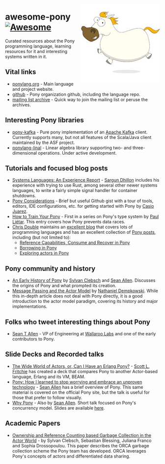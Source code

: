 [<img src="https://github.com/jghoman/awesome-pony/raw/master/ponylang-logo.jpg" align="right">](https://www.ponylang.org/)
# awesome-pony [![Awesome](https://cdn.rawgit.com/sindresorhus/awesome/d7305f38d29fed78fa85652e3a63e154dd8e8829/media/badge.svg)](https://github.com/sindresorhus/awesome)
Curated resources about the Pony programming language, learning resources for it and interesting systems written in it.

## Vital links
* [ponylang.org](https://www.ponylang.org/) - Main language and project website.
* [github](https://github.com/ponylang) - Pony organization github, including the language repo.
* [mailing list archive](https://pony.groups.io/g/user) - Quick way to join the mailing list or peruse the archives.

## Interesting Pony libraries
* [pony-kafka](https://github.com/WallarooLabs/pony-kafka) - Pure pony implementation of an [Apache Kafka](https://kafka.apache.org/) client.  Currently supports many, but not all features of the Scala/Java client maintained by the ASF project.
* [ponylang-linal](https://github.com/dougmacdoug/ponylang-linal) - Linear algebra library supporting two- and three-dimensional operations. Under active development.

## Tutorials and focused blog posts
* [Systems Languages: An Experience Report](https://blog.usejournal.com/systems-languages-an-experience-report-d008b2b12628) - [Sargun Dhillon](https://twitter.com/sargun) includes his experience with trying to use Rust, among several other newer systems languages, to write a fairly simple signal handler for container shutdowns.
* [Pony Considerations](https://gist.github.com/aturley/49b60c98306d90ffc2f981515827b005) - Brief but useful Github gist with a tour of tools, editors, IDE configurations, etc. for getting started with Pony by [Casio Juarez](https://twitter.com/casio_juarez).
* [How to Train Your Pony](https://paul.lietar.net/2018/03/how-to-train-your-pony-introduction/) - First in a series on Pony's type system by [Paul Liétar](https://twitter.com/lietarp).  This entry covers how Pony prevents data races.
* [Chris Double](https://twitter.com/doublec) maintains an [excellent blog](https://bluishcoder.co.nz/index.html) that covers lots of programming languages and has an excellent collection of [Pony posts](https://bluishcoder.co.nz/tags/pony/index.html), including (but not limited to):
   * [Reference Capabilities, Consume and Recover in Pony](https://bluishcoder.co.nz/2017/07/31/reference_capabilities_consume_recover_in_pony.html)
   * [Borrowing in Pony](https://bluishcoder.co.nz/2016/07/18/borrowing-in-pony.html)
   * [Exploring actors in Pony](https://bluishcoder.co.nz/2016/05/11/exploring-actors-in-pony.html)

## Pony community and history
* [An Early History of Pony](https://www.ponylang.org/blog/2017/05/an-early-history-of-pony/) by [Sylvan Clebsch](https://github.com/sylvanc) and [Sean Allen](https://twitter.com/SeanTAllen).  Discusses the origins of Pony and what prompted its creation.
* [Message Passing and the Actor Model](http://dist-prog-book.com/chapter/3/message-passing.html) by [Nathaniel Dempkowski](https://twitter.com/natdempk).  While this in-depth article does not deal with Pony directly, it is a good introduction to the actor model paradigm, covering its history and major implementations.

## Folks who tweet interesting things about Pony
* [Sean T Allen](https://twitter.com/SeanTAllen) - VP of Engineering at [Wallaroo Labs](https://www.wallaroolabs.com/) and one of the early contributors to Pony.

## Slide Decks and Recorded talks
* [The Wide World of Actors, or, Can I Have an Erlang Pony?](https://github.com/slfritchie/wide-world-of-actors/blob/master/can-i-have-an-erlang-pony.pdf) - [Scott L. Fritchie](https://twitter.com/slfritchie) has created a deck that compares Pony to another Actor-based language, Erlang and its VM, BEAM.
* [Pony: How I learned to stop worrying and embrace an unproven technology](https://www.infoq.com/presentations/pony-wallaroo) - [Sean Allen](https://twitter.com/SeanTAllen) has a brief overview of Pony.  This same material is covered on the official Pony site, but the talk is useful for those that prefer to follow visually.
* [Why Pony](https://www.youtube.com/watch?v=0XFhTrtOGK4) - Also by [Sean Allen](https://twitter.com/SeanTAllen).  Short talk focused on Pony's concurrency model.  Slides are available [here](https://speakerdeck.com/seantallen/why-pony).

## Academic Papers
* [Ownership and Reference Counting based Garbage Collection in the Actor World](https://www.doc.ic.ac.uk/~scd/icooolps15_GC.pdf) - 
by Sylvan Clebsch, Sebastian Blessing, Juliana Franco and Sophia Drossopoulou.  This paper describes the ORCA garbage collection scheme the Pony team has developed.  ORCA leverages Pony's concepts of actors and differentiated data sharing.
